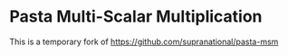 # Pasta Multi-Scalar Multiplication

This is a temporary fork of https://github.com/supranational/pasta-msm

